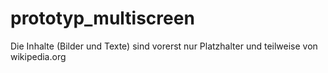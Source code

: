 # prototyp_multiscreen

Die Inhalte (Bilder und Texte) sind vorerst nur Platzhalter und teilweise von wikipedia.org 
